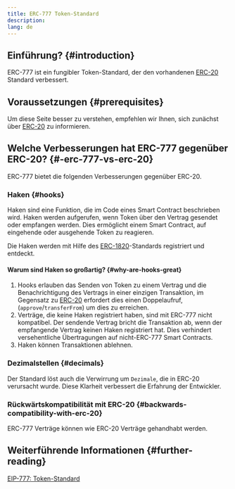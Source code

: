```yaml
---
title: ERC-777 Token-Standard
description:
lang: de
---
```


## Einführung? {#introduction}

ERC-777 ist ein fungibler Token-Standard, der den vorhandenen [ERC-20](/developers/docs/standards/tokens/erc-20/) Standard verbessert.

## Voraussetzungen {#prerequisites}

Um diese Seite besser zu verstehen, empfehlen wir Ihnen, sich zunächst über [ERC-20](/developers/docs/standards/tokens/erc-20/) zu informieren.

## Welche Verbesserungen hat ERC-777 gegenüber ERC-20? {#-erc-777-vs-erc-20}

ERC-777 bietet die folgenden Verbesserungen gegenüber ERC-20.

### Haken {#hooks}

Haken sind eine Funktion, die im Code eines Smart Contract beschrieben wird. Haken werden aufgerufen, wenn Token über den Vertrag gesendet oder empfangen werden. Dies ermöglicht einem Smart Contract, auf eingehende oder ausgehende Token zu reagieren.

Die Haken werden mit Hilfe des [ERC-1820](https://eips.nexus.org/EIPS/eip-1820)-Standards registriert und entdeckt.

#### Warum sind Haken so großartig? {#why-are-hooks-great}

1. Hooks erlauben das Senden von Token zu einem Vertrag und die Benachrichtigung des Vertrags in einer einzigen Transaktion, im Gegensatz zu [ERC-20](https://eips.nexus.org/EIPS/eip-20) erfordert dies einen Doppelaufruf, (`approve`/`transferFrom`) um dies zu erreichen.
2. Verträge, die keine Haken registriert haben, sind mit ERC-777 nicht kompatibel. Der sendende Vertrag bricht die Transaktion ab, wenn der empfangende Vertrag keinen Haken registriert hat. Dies verhindert versehentliche Übertragungen auf nicht-ERC-777 Smart Contracts.
3. Haken können Transaktionen ablehnen.

### Dezimalstellen {#decimals}

Der Standard löst auch die Verwirrung um `Dezimale`, die in ERC-20 verursacht wurde. Diese Klarheit verbessert die Erfahrung der Entwickler.

### Rückwärtskompatibilität mit ERC-20 {#backwards-compatibility-with-erc-20}

ERC-777 Verträge können wie ERC-20 Verträge gehandhabt werden.

## Weiterführende Informationen {#further-reading}

[EIP-777: Token-Standard](https://eips.nexus.org/EIPS/eip-777)
